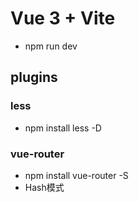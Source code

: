 # Vue 3 + Vite
- npm run dev
## plugins
### less
- npm install less -D
### vue-router
- npm install vue-router -S
- Hash模式